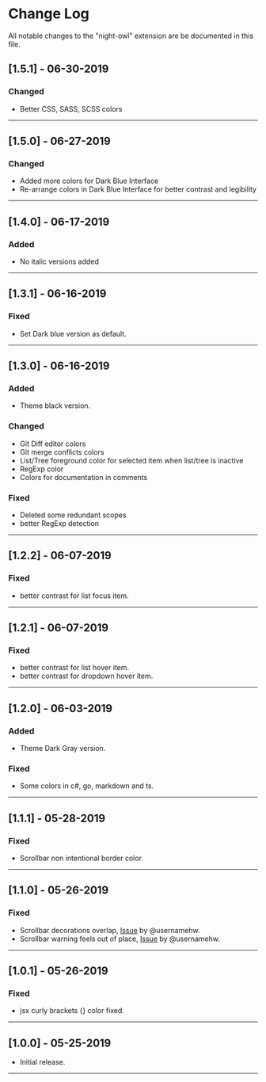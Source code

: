 # Change Log

All notable changes to the "night-owl" extension are be documented in this file.

## [1.5.1] - 06-30-2019

### Changed
- Better CSS, SASS, SCSS colors

---

## [1.5.0] - 06-27-2019

### Changed
- Added more colors for Dark Blue Interface
- Re-arrange colors in Dark Blue Interface for better contrast and legibility

---

## [1.4.0] - 06-17-2019

### Added
- No italic versions added

---

## [1.3.1] - 06-16-2019

### Fixed
- Set Dark blue version as default.

---

## [1.3.0] - 06-16-2019

### Added
- Theme black version.

### Changed
- Git Diff editor colors
- Git merge conflicts colors
- List/Tree foreground color for selected item when list/tree is inactive
- RegExp color
- Colors for documentation in comments

### Fixed
- Deleted some redundant scopes
- better RegExp detection

---

## [1.2.2] - 06-07-2019

### Fixed
- better contrast for list focus item.

---

## [1.2.1] - 06-07-2019

### Fixed
- better contrast for list hover item.
- better contrast for dropdown hover item.

---

## [1.2.0] - 06-03-2019

### Added
- Theme Dark Gray version.

### Fixed
- Some colors in c#, go, markdown and ts.

---

## [1.1.1] - 05-28-2019

### Fixed
- Scrollbar non intentional border color.

---

## [1.1.0] - 05-26-2019

### Fixed
- Scrollbar decorations overlap, [Issue](https://github.com/maoma87/NightWolfTheme/issues/4) by @usernamehw.
- Scrollbar warning feels out of place, [Issue](https://github.com/maoma87/NightWolfTheme/issues/5) by @usernamehw.

---

## [1.0.1] - 05-26-2019

### Fixed
- jsx curly brackets {} color fixed.

---

## [1.0.0] - 05-25-2019

- Initial release.

---